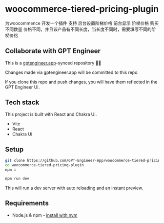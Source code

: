 # woocommerce-tiered-pricing-plugin

为woocommence 开发一个插件  支持 后台设置阶梯价格 前台显示 阶梯价格  购买不同数量 价格不同，并且该产品有不同长度，当长度不同时，需要填写不同的阶梯价格



## Collaborate with GPT Engineer

This is a [gptengineer.app](https://gptengineer.app)-synced repository 🌟🤖

Changes made via gptengineer.app will be committed to this repo.

If you clone this repo and push changes, you will have them reflected in the GPT Engineer UI.

## Tech stack

This project is built with React and Chakra UI.

- Vite
- React
- Chakra UI

## Setup

```sh
git clone https://github.com/GPT-Engineer-App/woocommerce-tiered-pricing-plugin.git
cd woocommerce-tiered-pricing-plugin
npm i
```

```sh
npm run dev
```

This will run a dev server with auto reloading and an instant preview.

## Requirements

- Node.js & npm - [install with nvm](https://github.com/nvm-sh/nvm#installing-and-updating)
